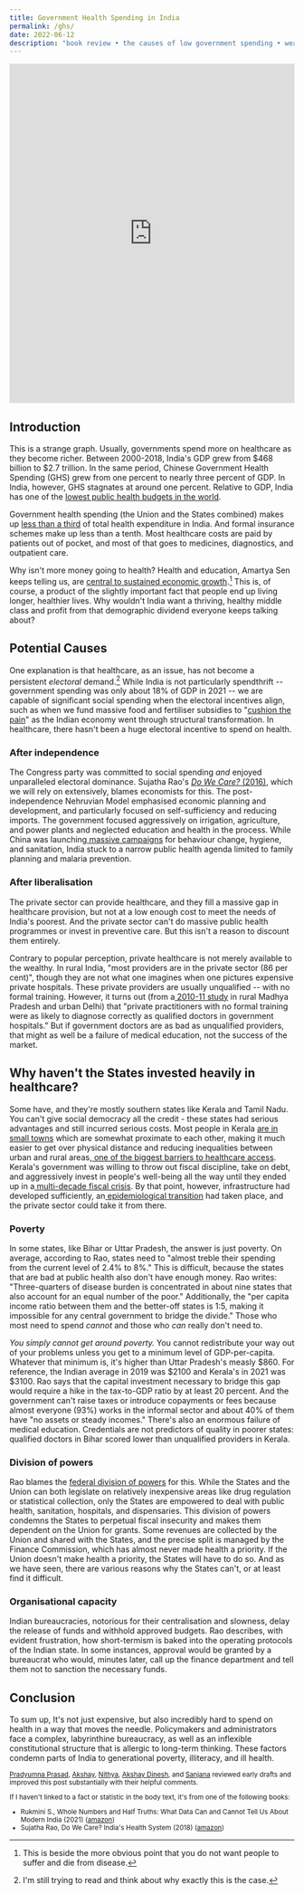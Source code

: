 ```yaml
---
title: Government Health Spending in India
permalink: /ghs/
date: 2022-06-12
description: "book review • the causes of low government spending • weak state capacity"
---
```


<iframe src="https://ourworldindata.org/grapher/public-health-expenditure-share-gdp?time=1920..latest&country=IND~CHN&tab=chart" loading="lazy" style="width: 100%; height: 600px; border: 0px none;" allow="web-share; clipboard-write"></iframe>

Introduction
------------

This is a strange graph. Usually, governments spend more on healthcare as they become richer. Between 2000-2018, India's GDP grew from $468 billion to $2.7 trillion. In the same period, Chinese Government Health Spending (GHS) grew from one percent to nearly three percent of GDP. In India, however, GHS stagnates at around one percent. Relative to GDP, India has one of the [lowest public health budgets in the world](https://timesofindia.indiatimes.com/india/indias-health-budget-fourth-lowest-in-world-oxfam/articleshow/78597933.cms).

Government health spending (the Union and the States combined) makes up [less than a third](https://main.mohfw.gov.in/sites/default/files/NHA_Estimates_Report_2015-16_0.pdf) of total health expenditure in India. And formal insurance schemes make up less than a tenth. Most healthcare costs are paid by patients out of pocket, and most of that goes to medicines, diagnostics, and outpatient care. 

Why isn't more money going to health? Health and education, Amartya Sen keeps telling us, are [central to sustained economic growth](https://www.theguardian.com/society/2015/jan/06/-sp-universal-healthcare-the-affordable-dream-amartya-sen).[^1] This is, of course, a product of the slightly important fact that people end up living longer, healthier lives. Why wouldn't India want a thriving, healthy middle class and profit from that demographic dividend everyone keeps talking about?

## Potential Causes 

One explanation is that healthcare, as an issue, has not become a persistent *electoral* demand.[^2] While India is not particularly spendthrift -- government spending was only about 18% of GDP in 2021 -- we are capable of significant social spending when the electoral incentives align, such as when we fund massive food and fertiliser subsidies to "[cushion the pain](https://fincomindia.nic.in/writereaddata/html_en_files/fincom15/StudyReports/Agricultural%20subsidies.pdf)" as the Indian economy went through structural transformation. In healthcare, there hasn't been a huge electoral incentive to spend on health.

### After independence 

The Congress party was committed to social spending *and* enjoyed unparalleled electoral dominance. Sujatha Rao's [*Do We Care?* (2016)](https://www.amazon.in/Do-We-Care-Indias-Health/dp/0199469547), which we will rely on extensively, blames economists for this. The post-independence Nehruvian Model emphasised economic planning and development, and particularly focused on self-sufficiency and reducing imports. The government focused aggressively on irrigation, agriculture, and power plants and neglected education and health in the process. While China was launching[ massive campaigns](https://en.wikipedia.org/wiki/Barefoot_doctor) for behaviour change, hygiene, and sanitation, India stuck to a narrow public health agenda limited to family planning and malaria prevention. 

### After liberalisation

The private sector can provide healthcare, and they fill a massive gap in healthcare provision, but not at a low enough cost to meet the needs of India's poorest. And the private sector can't do massive public health programmes or invest in preventive care. But this isn't a reason to discount them entirely.

Contrary to popular perception, private healthcare is not merely available to the wealthy. In rural India, "most providers are in the private sector (86 per cent)", though they are not what one imagines when one pictures expensive private hospitals. These private providers are usually unqualified -- with no formal training. However, it turns out (from a[ 2010-11 study](https://www.ncbi.nlm.nih.gov/pmc/articles/PMC3730274/) in rural Madhya Pradesh and urban Delhi) that "private practitioners with no formal training were as likely to diagnose correctly as qualified doctors in government hospitals." But if government doctors are as bad as unqualified providers, that might as well be a failure of medical education, not the success of the market.

## Why haven't the States invested heavily in healthcare?

Some have, and they're mostly southern states like Kerala and Tamil Nadu. You can't give social democracy all the credit - these states had serious advantages and still incurred serious costs. Most people in Kerala [are in small towns](https://academic.oup.com/heapol/article/15/1/103/667630?login=false) which are somewhat proximate to each other, making it much easier to get over physical distance and reducing inequalities between urban and rural areas,[ one of the biggest barriers to healthcare access](https://pubmed.ncbi.nlm.nih.gov/24893032/). Kerala's government was willing to throw out fiscal discipline, take on debt, and aggressively invest in people's well-being all the way until they ended up in a[ multi-decade fiscal crisis](https://www.jstor.org/stable/4396753?seq=7). By that point, however, infrastructure had developed sufficiently, an[ epidemiological transition](https://en.wikipedia.org/wiki/Epidemiological_transition) had taken place, and the private sector could take it from there.  

### Poverty

In some states, like Bihar or Uttar Pradesh, the answer is just poverty. On average, according to Rao, states need to "almost treble their spending from the current level of 2.4% to 8%." This is difficult, because the states that are bad at public health also don't have enough money. Rao writes: "Three-quarters of disease burden is concentrated in about nine states that also account for an equal number of the poor." Additionally, the "per capita income ratio between them and the better-off states is 1:5, making it impossible for any central government to bridge the divide." Those who most need to spend *cannot* and those who *can* really don't need to.

*You simply cannot get around poverty.* You cannot redistribute your way out of your problems unless you get to a minimum level of GDP-per-capita. Whatever that minimum is, it's higher than Uttar Pradesh's measly $860. For reference, the Indian average in 2019 was $2100 and Kerala's in 2021 was $3100. Rao says that the capital investment necessary to bridge this gap would require a hike in the tax-to-GDP ratio by at least 20 percent. And the government can't raise taxes or introduce copayments or fees because almost everyone (93%) works in the informal sector and about 40% of them have "no assets or steady incomes." There's also an enormous failure of medical education. Credentials are not predictors of quality in poorer states: qualified doctors in Bihar scored lower than unqualified providers in Kerala. 

### Division of powers

Rao blames the [federal division of powers](https://www.constitutionofindia.net/blogs/public_health_and_federalism) for this. While the States and the Union can both legislate on relatively inexpensive areas like drug regulation or statistical collection, only the States are empowered to deal with public health, sanitation, hospitals, and dispensaries. This division of powers condemns the States to perpetual fiscal insecurity and makes them dependent on the Union for grants. Some revenues are collected by the Union and shared with the States, and the precise split is managed by the Finance Commission, which has almost never made health a priority. If the Union doesn't make health a priority, the States will have to do so. And as we have seen, there are various reasons why the States can't, or at least find it difficult. 

### Organisational capacity

Indian bureaucracies, notorious for their centralisation and slowness, delay the release of funds and withhold approved budgets. Rao describes, with evident frustration, how short-termism is baked into the operating protocols of the Indian state. In some instances, approval would be granted by a bureaucrat who would, minutes later, call up the finance department and tell them not to sanction the necessary funds. 

## Conclusion
To sum up, It's not just expensive, but also incredibly hard to spend on health in a way that moves the needle. Policymakers and administrators face a complex, labyrinthine bureaucracy, as well as an inflexible constitutional structure that is allergic to long-term thinking. These factors condemn parts of India to generational poverty, illiteracy, and ill health. 

<small>

[Pradyumna Prasad](http://twitter.com/pradyuprasad), [Akshay](http://twitter.com/akshaygn01), [Nithya](http://twitter.com/MNithyassree), [Akshay Dinesh](http://twitter.com/asdofindia), and [Sanjana](http://twitter.com/sanjana113_) reviewed early drafts and improved this post substantially with their helpful comments.

If I haven't linked to a fact or statistic in the body text, it's from one of the following books:

-   Rukmini S., Whole Numbers and Half Truths: What Data Can and Cannot Tell Us About Modern India (2021) ([amazon](https://www.amazon.in/Whole-Numbers-Half-Truths-Cannot/dp/9391234674/))
-   Sujatha Rao, Do We Care? India's Health System (2018) ([amazon](https://www.amazon.in/Do-We-Care-OIP-Indias/dp/0190125314/))

</small>

[^1]: This is beside the more obvious point that you do not want people to suffer and die from disease.
[^2]: I'm still trying to read and think about why exactly this is the case.
